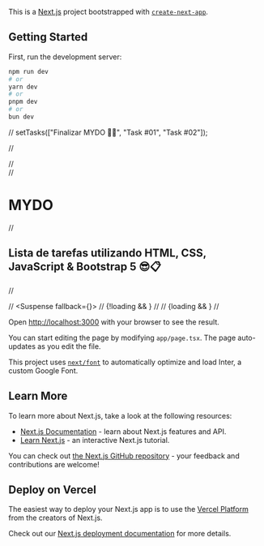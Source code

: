 This is a [Next.js](https://nextjs.org/) project bootstrapped with [`create-next-app`](https://github.com/vercel/next.js/tree/canary/packages/create-next-app).

## Getting Started

First, run the development server:

```bash
npm run dev
# or
yarn dev
# or
pnpm dev
# or
bun dev
```

// setTasks(["Finalizar MYDO 🗿🍷", "Task #01", "Task #02"]);

// <div className="min-h-screen bg-gray-100 flex flex-col items-center p-4">
//     <div className='text-center mb-4'>
//         <h1 className="text-3xl font-bold mb-4">MYDO</h1>
//         <h2>Lista de tarefas utilizando HTML, CSS, JavaScript & Bootstrap 5 😎📋</h2>
//     </div>

//     <Suspense fallback={<LoadingSpinner />}>
//         {!loading && <TodoList />}
//     </Suspense>
//     {loading && <LoadingSpinner />}
// </div>

Open [http://localhost:3000](http://localhost:3000) with your browser to see the result.

You can start editing the page by modifying `app/page.tsx`. The page auto-updates as you edit the file.

This project uses [`next/font`](https://nextjs.org/docs/basic-features/font-optimization) to automatically optimize and load Inter, a custom Google Font.

## Learn More

To learn more about Next.js, take a look at the following resources:

- [Next.js Documentation](https://nextjs.org/docs) - learn about Next.js features and API.
- [Learn Next.js](https://nextjs.org/learn) - an interactive Next.js tutorial.

You can check out [the Next.js GitHub repository](https://github.com/vercel/next.js/) - your feedback and contributions are welcome!

## Deploy on Vercel

The easiest way to deploy your Next.js app is to use the [Vercel Platform](https://vercel.com/new?utm_medium=default-template&filter=next.js&utm_source=create-next-app&utm_campaign=create-next-app-readme) from the creators of Next.js.

Check out our [Next.js deployment documentation](https://nextjs.org/docs/deployment) for more details.
